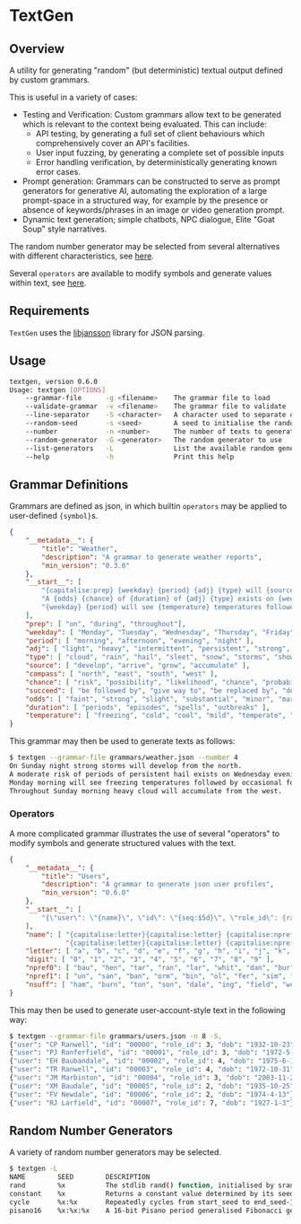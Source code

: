 # TextGen

## Overview

A utility for generating "random" (but deterministic) textual output
defined by custom grammars.

This is useful in a variety of cases:
 * Testing and Verification: Custom grammars allow text to be generated
   which is relevant to the context being evaluated. This can include:
     - API testing, by generating a full set of client behaviours which
       comprehensively cover an API's facilities.
     - User input fuzzing, by generating a complete set of possible inputs
     - Error handling verification, by deterministically generating known
       error cases.
 * Prompt generation: Grammars can be constructed to serve as prompt generators
   for generative AI, automating the exploration of a large prompt-space in
   a structured way, for example by the presence or absence of keywords/phrases
   in an image or video generation prompt.
 * Dynamic text generation; simple chatbots, NPC dialogue, Elite "Goat Soup" style
   narratives.

The random number generator may be selected from several alternatives with different
characteristics, see [here](#random-number-generators).

Several `operators` are available to modify symbols and generate values within text,
see [here](#operators).


## Requirements

`TextGen` uses the [libjansson](https://github.com/akheron/jansson) library for JSON
parsing.

## Usage

```bash
textgen, version 0.6.0
Usage: textgen [OPTIONS]
    --grammar-file      -g <filename>    The grammar file to load
    --validate-grammar  -v <filename>    The grammar file to validate
    --line-separator    -S <character>   A character used to separate output lines
    --random-seed       -s <seed>        A seed to initialise the random number generator
    --number            -n <number>      The number of texts to generate
    --random-generator  -G <generator>   The random generator to use
    --list-generators   -L               List the available random generators
    --help              -h               Print this help
```

## Grammar Definitions

Grammars are defined as json, in which builtin `operators` may be applied to user-defined
`{symbol}`s.

```json
{
    "__metadata__": {
        "title": "Weather",
        "description": "A grammar to generate weather reports",
        "min_version": "0.3.0"
    },
    "__start__": [
        "{capitalise:prep} {weekday} {period} {adj} {type} will {source} from the {compass}",
        "A {odds} {chance} of {duration} of {adj} {type} exists on {weekday} {period} which will {succeed} {type} later",
        "{weekday} {period} will see {temperature} temperatures followed by {adj} {type}"
    ],
    "prep": [ "on", "during", "throughout"],
    "weekday": [ "Monday", "Tuesday", "Wednesday", "Thursday", "Friday", "Saturday", "Sunday" ],
    "period": [ "morning", "afternoon", "evening", "night" ],
    "adj": [ "light", "heavy", "intermittent", "persistent", "strong", "gentle", "occasional" ],
    "type": [ "cloud", "rain", "hail", "sleet", "snow", "storms", "showers", "drizzle", "fog", "mist", "frost" ],
    "source": [ "develop", "arrive", "grow", "accumulate" ],
    "compass": [ "north", "east", "south", "west" ],
    "chance": [ "risk", "possibility", "likelihood", "chance", "probability" ],
    "succeed": [ "be followed by", "give way to", "be replaced by", "develop into", "become" ],
    "odds": [ "faint", "strong", "slight", "substantial", "minor", "marked", "moderate" ],
    "duration": [ "periods", "episodes", "spells", "outbreaks" ],
    "temperature": [ "freezing", "cold", "cool", "mild", "temperate", "warm", "hot", "oppressive" ]
}

```
This grammar may then be used to generate texts as follows:
```bash
$ textgen --grammar-file grammars/weather.json --number 4
On Sunday night strong storms will develop from the north.
A moderate risk of periods of persistent hail exists on Wednesday evening which will give way to rain later.
Monday morning will see freezing temperatures followed by occasional fog.
Throughout Sunday morning heavy cloud will accumulate from the west.
```

### Operators

A more complicated grammar illustrates the use of several "operators" to modify symbols
and generate structured values with the text.

```json
{
    "__metadata__": {
        "title": "Users",
        "description": "A grammar to generate json user profiles",
        "min_version": "0.6.0"
    },
    "__start__": [
        "{\"user\": \"{name}\", \"id\": \"{seq:$5d}\", \"role_id\": {range:$1,9}, \"dob\": \"{date:$1920-01-01,2009-12-31}\"}"
    ],
    "name": [ "{capitalise:letter}{capitalise:letter} {capitalise:npref0}{nsuff}",
              "{capitalise:letter}{capitalise:letter} {capitalise:npref0}{npref1}{nsuff}"],
    "letter": [ "a", "b", "c", "d", "e", "f", "g", "h", "i", "j", "k", "l", "m", "n", "o", "p", "q", "r", "s", "t", "u", "v", "w", "x", "y" ],
    "digit": [ "0", "1", "2", "3", "4", "5", "6", "7", "8", "9" ],
    "npref0": [ "bau", "hen", "tar", "ran", "lar", "whit", "dan", "bur", "mar", "new" ],
    "npref1": [ "un", "san", "ban", "orm", "bin", "ol", "fer", "sim", "in", "en" ],
    "nsuff": [ "ham", "burn", "ton", "son", "dale", "ing", "field", "well", "hold" ]
}
```

This may then be used to generate user-account-style text in the following way:

```bash
$ textgen --grammar-file grammars/users.json -n 8 -S,
{"user": "CP Ranwell", "id": "00000", "role_id": 3, "dob": "1932-10-23"},
{"user": "PJ Ranferfield", "id": "00001", "role_id": 3, "dob": "1972-5-12"},
{"user": "EH Baubandale", "id": "00002", "role_id": 4, "dob": "1975-6-13"},
{"user": "TR Ranwell", "id": "00003", "role_id": 4, "dob": "1972-10-31"},
{"user": "JM Marbinton", "id": "00004", "role_id": 3, "dob": "2003-11-2"},
{"user": "XM Baudale", "id": "00005", "role_id": 2, "dob": "1935-10-25"},
{"user": "FV Newdale", "id": "00006", "role_id": 2, "dob": "1974-4-13"},
{"user": "RJ Larfield", "id": "00007", "role_id": 7, "dob": "1927-1-3"}
```

## Random Number Generators

A variety of random number generators may be selected.
```bash
$ textgen -L
NAME        SEED        DESCRIPTION
rand        %x          The stdlib rand() function, initialised by srand().
constant    %x          Returns a constant value determined by its seed.
cycle       %x:%x       Repeatedly cycles from start_seed to end_seed-1.
pisano16    %x:%x:%x    A 16-bit Pisano period generalised Fibonacci generator
```
